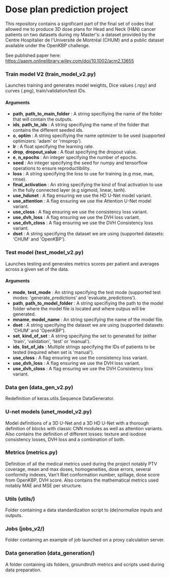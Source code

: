 # Dose plan prediction project #

This repository contains a significant part of the final set of codes that allowed me to produce 3D dose plans for Head and Neck (H&N) cancer patients on two datasets during my Master's: a dataset provided by the Centre Hospitalier de l'Université de Montréal (CHUM) and a public dataset available under the OpenKBP challenge.

See published paper here: https://aapm.onlinelibrary.wiley.com/doi/10.1002/acm2.13655

### Train model V2 (train_model_v2.py) ###

Launches training and generates model weights, Dice values (.npy) and curves (.png), train/validation/test IDs.

#### Arguments ####

* __path__, __path_to_main_folder__ : A string specifiying the name of the folder that will contain the outputs.
* __ids__, __path_to_ids__ : A string specifiying the name of the folder that contains the different seeded ids.
* __o__, __optim__ : A string specifiying the name optimizer to be used (supported optimizers: 'adam' or 'rmsprop').
* __lr__ : A float specifying the learning rate.
* __drop__, __dropout_value__ : A float specifying the dropout value.
* __e__, __n_epochs__ : An integer specifying the number of epochs.
* __seed__ : An integer specifying the seed for numpy and tensorflow operations to ensure reproductibility.
* __loss__ : A string specifying the loss to use for training (e.g mse, mae, rmse).
* __final_activation__ : An string specifying the kind of final activation to use in the fully connected layer (e.g sigmoid, linear, tanh).
* __use_hdunet__ : A flag ensuring we use the HD U-Net model variant.
* __use_attention__ : A flag ensuring we use the Attention U-Net model variant.
* __use_closs__ : A flag ensuring we use the consistency loss variant.
* __use_dvh_loss__ : A flag ensuring we use the DVH loss variant.
* __use_dvh_closs__ : A flag ensuring we use the DVH Consistency loss variant.
* __dset__ : A string specifying the dataset we are using (supported datasets: 'CHUM' and 'OpenKBP').

### Test model (test_model_v2.py) ###

Launches testing and generates metrics scores per patient and averages across a given set of the data.

#### Arguments ####

* __mode__, __test_mode__ : An string specifying the test mode (supported test modes: 'generate_predictions' and 'evaluate_predictions').
* __path__, __path_to_model_folder__ : A string specifiying the path to the model folder where the model file is located and where outpus will be generated.
* __mname__, __model_name__ : An string specifying the name of the model file.
* __dset__ : A string specifying the dataset we are using (supported datasets: 'CHUM' and 'OpenKBP').
* __set__, __kind_of_set__ : A string specifying the set to generated for (either 'train', 'validation', 'test' or 'manual').
* __ids__, __list_of_ids__ : Multiple strings specifying the IDs of patients to be tested (required when set is 'manual').
* __use_closs__ : A flag ensuring we use the consistency loss variant.
* __use_dvh_loss__ : A flag ensuring we use the DVH loss variant.
* __use_dvh_closs__ : A flag ensuring we use the DVH Consistency loss variant.

### Data gen (data_gen_v2.py) ###

Redefinition of keras.utils.Sequence DataGenerator.

### U-net models (unet_model_v2.py) ###

Model definitions of a 3D U-Net and a 3D HD U-Net with a thorough definition of blocks with classic CNN modules as well as attention variants. Also contains the definition of different losses: texture and isodose consistency losses, DVH loss and a combination of both.

### Metrics (metrics.py) ###

Definition of all the medical metrics used during the project notably PTV coverage, mean and max doses, homogeneities, dose errors, several conformity indexes, Van't Riet conformation number, spillage, dose score from OpenKBP, DVH score. Also contains the mathematical metrics used notably MAE and MSE per structure.

### Utils (utils/) ###

Folder containing a data standardization script to (de)normalize inputs and outputs.

### Jobs (jobs_v2/) ###

Folder containing an example of job launched on a proxy calculation server.

### Data generation (data_generation/) ###

A folder containing ids folders, groundtruth metrics and scripts used during data preparation. 




